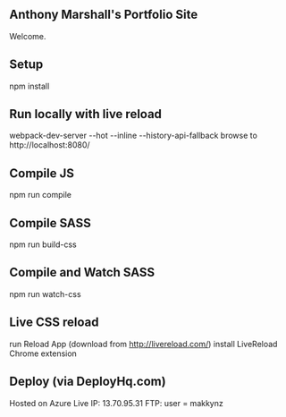 Anthony Marshall's Portfolio Site
---
 
Welcome.

Setup
---

npm install


Run locally with live reload 
---
webpack-dev-server --hot --inline --history-api-fallback
browse to http://localhost:8080/


Compile JS
---
npm run compile


Compile SASS
---
npm run build-css


Compile and Watch SASS
---
npm run watch-css


Live CSS reload
---
run Reload App  (download from http://livereload.com/)
install LiveReload Chrome extension 


Deploy  (via DeployHq.com)
---
Hosted on Azure
Live IP: 13.70.95.31
FTP:  user = makkynz
